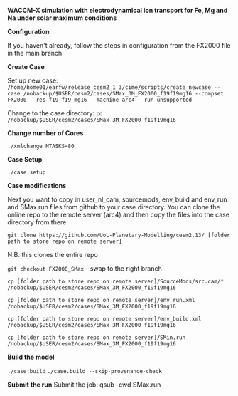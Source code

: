 **WACCM-X simulation with electrodynamical ion transport for Fe, Mg and Na under solar maximum conditions**

**Configuration**

If you haven't already, follow the steps in configuration from the FX2000 file in the main branch


**Create Case**

Set up new case:
`/home/home01/earfw/release_cesm2_1_3/cime/scripts/create_newcase --case /nobackup/$USER/cesm2/cases/SMax_3M_FX2000_f19f19mg16 --compset FX2000 --res f19_f19_mg16 --machine arc4 --run-unsupported`

Change to the case directory: 
`cd /nobackup/$USER/cesm2/cases/SMax_3M_FX2000_f19f19mg16`


**Change number of Cores**

`./xmlchange NTASKS=80`


**Case Setup**

`./case.setup`


**Case modifications**

Next you want to copy in user_nl_cam, sourcemods, env_build and env_run and SMax.run files from github to your case directory. 
You can clone the online repo to the remote server (arc4) and then copy the files into the case directory from there. 

`git clone https://github.com/UoL-Planetary-Modelling/cesm2.13/ [folder path to store repo on remote server]`

N.B. this clones the entire repo

`git checkout FX2000_SMax` - swap to the right branch

`cp [folder path to store repo on remote server]/SourceMods/src.cam/* /nobackup/$USER/cesm2/cases/SMax_3M_FX2000_f19f19mg16`

`cp [folder path to store repo on remote server]/env_run.xml /nobackup/$USER/cesm2/cases/SMax_3M_FX2000_f19f19mg16`

`cp [folder path to store repo on remote server]/env_build.xml /nobackup/$USER/cesm2/cases/SMax_3M_FX2000_f19f19mg16`

`cp [folder path to store repo on remote server]/SMin.run /nobackup/$USER/cesm2/cases/SMax_3M_FX2000_f19f19mg16`


**Build the model**

`./case.build`
`./case.build --skip-provenance-check`


**Submit the run**
Submit the job: qsub -cwd SMax.run
